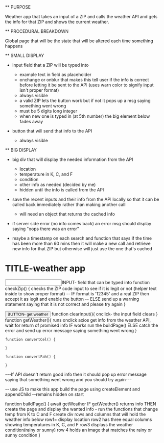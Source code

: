 ** PURPOSE

Weather app that takes an input of a ZIP and calls the weather API and gets the info for that ZIP and shows the current weather.

** PROCEDURAL BREAKDOWN

Global page that will be the state that will be altered each time something happens 

** SMALL DISPLAY

* input field that a ZIP will be typed into 
    * example text in field as placeholder
    * onchange or onblur that makes this tell user if the info is correct before letting it be sent to the API (uses warn color to signify input isn't proper format)
    * always visible
    * a valid ZIP lets the button work but if not it pops up a msg saying something went wrong
    * must be 5 digits long integer
    * when new one is typed in (at 5th number) the big element below fades away

* button that will send that info to the API 
    * always visible

** BIG DISPLAY
    
* big div that will display the needed information from the API
    * location
    * temperature in K, C, and F
    * condition
    * other info as needed (decided by me)
    * hidden until the info is called from the API
    
* save the recent inputs and their info from the API locally so that it can be called back immediately rather than making another call
    * will need an object that returns the cached info

* if server side error (no info comes back) an error msg should display saying "oops there was an error"

* maybe a timestamp on each search and function that says if the time has been more than 60 mins then it will make a new call and retrieve new info for that ZIP but otherwise will just use the one that's cached


<div>

<h1>TITLE-weather app</h1>

<input>INPUT- field that can be typed into</input>
    function checkZip() {
        checks the ZIP code input to see if it is legit or not (helper text inside to show proper format)
    -- IF format is '12345' and a real ZIP then accept it as legit and enable the button
    -- ELSE send up a warning statement saying that it is not correct and please try again
    }
  
<button>BUTTON- get weather</button>
  function clearInput(){
      onclick- the input field clears
  }
    function getWeather(){
        runs onclick
        axios get info from the weather API, wait for return of promised info
        IF works run the buildPage()
        ELSE catch the error and send up error message saying something went wrong
    }

    function convertCel() {

    }

    function convertFah() {

    }
    
</div>
---If API doesn't return good info then it should pop up error message saying that something went wrong and you should try again---

<div>

-- use JS to make this app build the page using createElement and appendChild
--remains hidden on start

function buildPage() {
    await getWeather
    IF getWeather() returns info
    THEN create the page and display the wanted info
    - run the functions that change temp from K to C and F
    create div rows and columns that will hold the weather info below
    row1= display location
    row2 has three equal columns showing temperatures in K, C, and F
    row3 displays the weather condition(rainy or sunny)
    row 4 holds an image that matches the rainy or sunny condition
}


    
</div>
